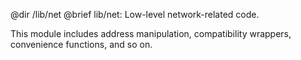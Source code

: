 @dir /lib/net
@brief lib/net: Low-level network-related code.

This module includes address manipulation, compatibility wrappers,
convenience functions, and so on.

